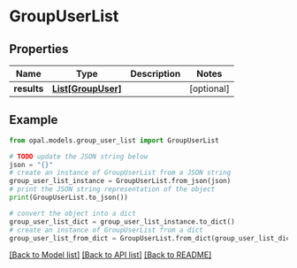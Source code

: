 # GroupUserList


## Properties

Name | Type | Description | Notes
------------ | ------------- | ------------- | -------------
**results** | [**List[GroupUser]**](GroupUser.md) |  | [optional] 

## Example

```python
from opal.models.group_user_list import GroupUserList

# TODO update the JSON string below
json = "{}"
# create an instance of GroupUserList from a JSON string
group_user_list_instance = GroupUserList.from_json(json)
# print the JSON string representation of the object
print(GroupUserList.to_json())

# convert the object into a dict
group_user_list_dict = group_user_list_instance.to_dict()
# create an instance of GroupUserList from a dict
group_user_list_from_dict = GroupUserList.from_dict(group_user_list_dict)
```
[[Back to Model list]](../README.md#documentation-for-models) [[Back to API list]](../README.md#documentation-for-api-endpoints) [[Back to README]](../README.md)


